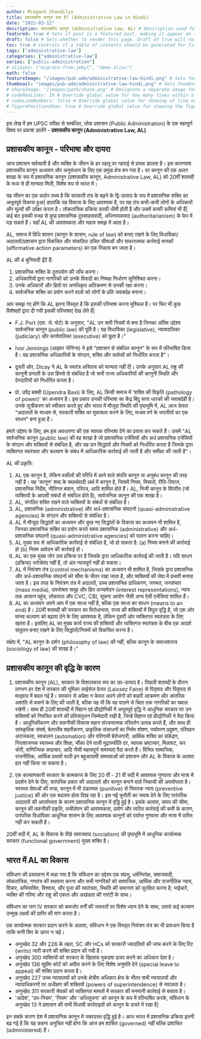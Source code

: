 ```yaml
---
author: Mragank Shandilya
title: प्रशासकीय कानून क्या है? (Administrative Law in Hindi)
date: "2022-03-12"
description: प्रशासकीय कानून (Administrative Law, AL) # Description used for search engine.
featured: true # Sets if post is a featured post, making it appear on the sidebar. A featured post won't be listed on the sidebar if it's the current page
draft: false # Sets whether to render this page. Draft of true will not be rendered.
toc: true # Controls if a table of contents should be generated for first-level links automatically.
tags: ["administrative-law"]
categories: ["administrative-law"]
series: ["public-administration"]
# aliases: ["migrate-from-jekyl", "demo alias"]
math: false
featureImage: "/images/pub-adm/administrative-law-hindi.png" # Sets featured image on blog post.
thumbnail: "images/pub-adm/administrative-law-hindi.png" # Sets thumbnail image appearing inside card on homepage. I will keep it the same as featureImage.
# shareImage: "/images/path/share.png" # Designate a separate image for social media sharing.
# codeMaxLines: 10 # Override global value for how many lines within a code block before auto-collapsing.
# codeLineNumbers: false # Override global value for showing of line numbers within code block.
# figurePositionShow: true # Override global value for showing the figure label.
---
```


इस लेख में हम UPSC परीक्षा से सम्बंधित, लोक प्रशासन (Public Administration) के एक महत्पूर्ण विषय पर प्रकाश डालेंगे - <strong> प्रशासकीय कानून (Administrative Law, AL) </strong> 


## प्रशासकीय कानून - परिभाषा और दायरा

आज प्रशासन सर्वव्यापी है और व्यक्ति के जीवन के हर पहलू पर गहराई से प्रभाव डालता है। इस कारणवश प्रशासकीय कानून अध्ययन और अनुसंधान के लिए एक प्रमुख क्षेत्र बन गया है। पर कानून की एक अलग शाखा के रूप में प्रशासनिक कानून (प्रशासकीय कानून, Administrative Law, AL) को 20वीं शताब्दी के मध्य से ही मान्यता मिली, विशेष रूप से भारत में। 

यह जीवन का एक कठोर तथ्य है कि सरकारी तंत्र के बढ़ने के द्वि-उत्पाद के रूप में प्रशासनिक शक्ति का अभूतपूर्व विकास हुआ| हालांकि यह विकास के लिए आवश्यक है, पर यह तंत्र कभी-कभी लोगों के अधिकारों और मूल्यों की उपेक्षा करता है। लोकतांत्रिक प्रक्रिया काफी धीमी होती है और उसमें काफी कमियां भी हैं| कई बार इसकी वजह से कुछ प्रशासनिक दुस्साहसवादी, अधिनायकवाद (authoritarianism) के फेर में पड़ सकते हैं। यहाँ AL की आवश्यकता और महत्व समझ में आता है। 

AL, समाज में विधि शासन (कानून के शासन, rule of law) को बनाए रखने के लिए विधायिका/अदालतों/प्रशासन द्वारा विकसित और संचालित उचित सीमाओं और सकारात्मक कार्रवाई मानकों (affirmative action parameters) का एक निकाय बन जाता है। 

AL की 4 बुनियादी ईंटें हैं:
1. प्रशासनिक शक्ति के दुरुपयोग की जाँच करना।
2. अधिकारियों द्वारा नागरिकों को उनके विवादों का निष्पक्ष निर्धारण सुनिश्चित करना।
3. उनके अधिकारों और हितों पर अनधिकृत अतिक्रमण से उनकी रक्षा करना।
4. सार्वजनिक शक्ति का प्रयोग करने वालों को लोगों के प्रति जवाबदेह बनाना।

आप समझ गए होंगे कि AL इतना विस्तृत है कि इसकी परिभाषा करना मुश्किल है। पर फिर भी कुछ विशेषज्ञों द्वारा दी गयी इसकी परिभाषाएं देख लेते हैं| 

* F.J. Port (एफ. जे. पोर्ट) के अनुसार, "AL उन सभी नियमों से बना है जिनका अंतिम उद्देश्य सार्वजनिक कानून (public law) की पूर्ति है। यह विधायिका (legislative), न्यायपालिका (judiciary) और कार्यपालिका (executive) को छूता है।"

* Ivor Jennings (आइवर जेनिंग्स) ने इसे "प्रशासन से संबंधित कानून" के रूप में परिभाषित किया है। यह प्रशासनिक अधिकारियों के संगठन, शक्ति और कर्तव्यों को निर्धारित करता है"। 

* दूसरी ओर, Dicay ने AL के स्वतंत्र अस्तित्व को मान्यता नहीं दी। उनके अनुसार AL राष्ट्र की कानूनी प्रणाली के उस हिस्से से संबंधित है जो सभी राज्य अधिकारियों की कानूनी स्थिति और देनदारियों को निर्धारित करता है। 

* प्रो. उपेंद्र बक्सी (Upendra Baxi) के लिए, AL किसी समाज में 'शक्ति की विकृति (pathology of power)' का अध्ययन है। इस प्रकार उनकी परिभाषा का केंद्र बिंदु सत्ता धारकों की जवाबदेही है। उनके सूत्रीकरण को स्वीकार करते हुए और भारत में मौजूदा स्थिति की पृष्ठभूमि में, AL आज केवल "अदालतों के माध्यम से, सरकारी शक्ति का मुकाबला करने के लिए, मध्यम वर्ग के भारतीयों का एक साधन" बना हुआ है।

हमारे उद्देश्य के लिए, हम इस अवधारणा की एक व्यापक परिभाषा देने का प्रयास कर सकते हैं। उसमें "AL सार्वजनिक कानून (public law) की वह शाखा है जो प्रशासनिक एजेंसियों और अर्ध प्रशासनिक एजेंसियों के संगठन और शक्तियों से संबंधित है, और यह उन सिद्धांतों और नियमों को निर्धारित करता है जिसके द्वारा व्यक्तिगत स्वतंत्रता और कल्याण के संबंध में आधिकारिक कार्रवाई की जाती है और समीक्षा की जाती है"।

AL की प्रकृति:
1. AL एक कानून है, लेकिन वकीलों की परिधि में आने वाले संपत्ति कानून या अनुबंध कानून की तरह नहीं है। यह 'कानून' शब्द के यथार्थवादी अर्थ में कानून है, जिसमें नियम, मिसालें, रीति-रिवाज, प्रशासनिक निर्देश, नीतिगत बयान, परिपत्र, आदि शामिल होते हैं। AL, निजी कानून के विपरीत (जो व्यक्तियों के आपसी संबंधों से संबंधित होते है), सार्वजनिक कानून की एक शाखा है।
2. AL, संगठित शक्ति रखने वाले व्यक्तियों के संबंधों से संबंधित है।
3. AL, प्रशासनिक (administrative) और अर्ध-प्रशासनिक संघठनों (quasi-administrative agencies) के संगठन और शक्तियों से संबंधित है।
4. AL में मौजूदा सिद्धांतों का अध्ययन और कुछ नए सिद्धांतों के विकास का अध्ययन भी शामिल है, जिनका प्रशासनिक शक्ति का प्रयोग करते समय प्रशासनिक (administrative) और अर्ध-प्रशासनिक संघठनों (quasi-administrative agencies) को पालन करना चाहिए।
5. AL मुख्य रूप से आधिकारिक कार्रवाई से संबंधित है, जो हो सकता है: (a) नियम बनाने की कार्रवाई हो (b) नियम आवेदन की कार्रवाई हो।
6. AL का एक मुख्य जोर उस प्रक्रिया पर है जिसके द्वारा आधिकारिक कार्रवाई की जाती है। यदि साधन (प्रक्रिया) भरोसेमंद नहीं हैं, तो अंत न्यायपूर्ण नहीं हो सकता।
7. AL में नियंत्रण तंत्र (control mechanisms) का अध्ययन भी शामिल है, जिसके द्वारा प्रशासनिक और अर्ध-प्रशासनिक संघठनों को सीमा के भीतर रखा जाता है, और व्यक्तियों की सेवा में प्रभावी बनाया जाता है। इस तरह के नियंत्रण तंत्र में अदालतें, उच्च प्रशासनिक प्राधिकरण, जनमत, जनसंचार (mass media), उपभोक्ता समूह और हित अभ्यावेदन (interest representations), न्याय तक आसान पहुंच, लोकपाल और CVC, CBI, सूचना आयोग जैसी अन्य ऐसी एजेंसियां शामिल हैं। 
8. AL का अध्ययन अपने आप में एक साध्य नहीं है, बल्कि एक साध्य का साधन (means to an end) है। 20वीं शताब्दी की सरकार का विरोधाभास, राज्य की शक्तियों में विपुल वृद्धि है, जो एक ओर मानव कल्याण को बढ़ावा देने के लिए आवश्यक है, लेकिन दूसरी ओर व्यक्तिगत स्वतंत्रता के लिए खतरा है। इसलिए AL का मुख्य कार्य राज्य की शक्तियों और व्यक्तिगत स्वतंत्रता के बीच एक आदर्श संतुलन बनाए रखने के लिए सिद्धांतों/नियमों को विकसित करना है।

संक्षेप में, "AL कानून के दर्शन (philosophy of law) की नहीं, बल्कि कानून के समाजशास्त्र (sociology of law) की शाखा है।"


## प्रशासकीय कानून की वृद्धि के कारण

1. प्रशासकीय कानून (AL), सरकार के विशालकाय रूप का उप-उत्पाद है। पिछली शताब्दी के दौरान लगभग हर देश में सरकार की भूमिका लाईसेज़ फ़ेयर (Laissez Faire) से पितृवाद और पितृवाद से मातृवाद में बदल गई है। सरकार से अपेक्षा न केवल अपने लोगों को बाहरी आक्रमण और आंतरिक अशांति से बचाने के लिए की जाती है, बल्कि यह भी कि वह पालने से चिता तक नागरिकों का ख्याल रखेगी। साथ ही 20वीं शताब्दी में विज्ञान एवं प्रौद्योगिकी में अभूतपूर्व वृद्धि ने आधुनिक सरकार पर उन शक्तियों को नियंत्रित करने की प्रतिसंतुलन जिम्मेदारी रखी है, जिन्हें विज्ञान एवं प्रौद्योगिकी ने पैदा किया है। आधुनिकीकरण और तकनीकी विकास महान संरचनात्मक परिवर्तन उत्पन्न करते हैं, और साथ ही सांस्कृतिक संघर्ष, बेतरतीब शहरीकरण, प्राकृतिक संसाधनों का निर्मम शोषण, पर्यावरण प्रदूषण, परिवहन अराजकता, स्वचालन (automation) और परिणामी बेरोजगारी, आर्थिक शक्ति का संकेंद्रण, निराशाजनक स्वास्थ्य और शिक्षा, चौंका देने वाली मुद्रास्फीति दर, व्यापक भ्रष्टाचार, मिलावट, कर चोरी, वाणिज्यिक कदाचार, आदि जैसी महत्वपूर्ण समस्याएं पैदा करते हैं। विभिन्न सामाजिक, राजनीतिक, आर्थिक प्रभावों वाली इन बहुआयामी समस्याओं को प्रशासन और AL के विकास के अलावा हल नहीं किया जा सकता है।

2. एक कल्याणकारी सरकार के कामकाज के लिए 20 वीं - 21 वीं सदी में आवश्यक गुणवत्ता और मात्रा में प्रदर्शन देने के लिए, पारंपरिक प्रकार की अदालतों और कानून बनाने वाले निकायों की अपर्याप्तता है। स्वस्थ्य सेवाओं की तरह, कानून में भी दंडात्मक (punitive) से निवारक न्याय (preventive justice) की ओर एक बदलाव होता दिख रहा है। इस नई चुनौती का जवाब देने के लिए पारंपरिक अदालतों की अपर्याप्तता के कारण प्रशासनिक कानून में वृद्धि हुई है। इसके अलावा, समय की सीमा, कानून की तकनीकी प्रकृति, लचीलेपन की आवश्यकता, प्रयोग और त्वरित कार्रवाई की कमी के कारण, पारंपरिक विधायिका आधुनिक शासन के लिए आवश्यक कानूनों को पर्याप्त गुणवत्ता और मात्रा में पारित नहीं कर सकती है।

20वीं सदी में, AL के विकास के पीछे समाजवाद (socialism) की पृष्ठभूमि में आधुनिक कार्यात्मक सरकार (functional government) मुख्य शक्ति है।


## भारत में AL का विकास

संविधान की प्रस्तावना में कहा गया है कि संविधान का उद्देश्य एक संप्रभु, धर्मनिरपेक्ष, समाजवादी, लोकतांत्रिक, गणतंत्र की स्थापना करना और सभी नागरिकों को सामाजिक, आर्थिक और राजनीतिक न्याय, विचार, अभिव्यक्ति, विश्वास, और पूजा की स्वतंत्रता, स्थिति की समानता को सुरक्षित करना है; भाईचारे, व्यक्ति की गरिमा और राष्ट्र की एकता और अखंडता की गारंटी के साथ।

संविधान का भाग IV सरकार को कमजोर वर्गों की जरूरतों पर विशेष ध्यान देने के साथ, उससे कई कल्याण उन्मुख लक्ष्यों की प्राप्ति की मांग करता है।

एक कार्यात्मक सरकार प्रदान करने के अलावा, संविधान ने एक विस्तृत नियंत्रण तंत्र का भी प्रावधान किया है ताकि पानी सिर के ऊपर न चढ़े। 

* अनुच्छेद 32 और 226 के तहत, SC और HCs को सरकारी ज्यादतियों की जांच करने के लिए रिट (writs) जारी करने की शक्ति प्रदान की गयी है। 
* अनुच्छेद 300 व्यक्तियों को सरकार के खिलाफ मुकदमा दायर करने का अधिकार देता है। 
* अनुच्छेद 136 सुप्रीम कोर्ट को अपील करने के लिए विशेष अनुमति देने (special leave to appeal) की शक्ति प्रदान करता है। 
* अनुच्छेद 227 उच्च न्यायालयों को उनके क्षेत्रीय अधिकार क्षेत्र के भीतर सभी न्यायालयों और न्यायाधिकरणों पर अधीक्षण की शक्तियों (powers of superintendence) से नवाज़ता है। 
* अनुच्छेद 311 सरकारी सेवकों को व्यक्तिगत मामलों में सरकार की मनमानी कार्रवाई से बचाता है। 
* 'आदेश', 'उप-नियम', 'नियम' और 'अधिसूचना' को कानून के रूप में परिभाषित करके, संविधान के अनुच्छेद 13 ने प्रशासन की सभी विधायी कार्रवाइयों को कानून के दायरे में रखा है| 

इन सबके कारण देश में प्रशासनिक कानून में जबरदस्त वृद्धि हुई है। आज भारत में प्रशासनिक प्रक्रिया इतनी बढ़ गई है कि यह कहना अनुचित नहीं होगा कि आज हम शासित (governed) नहीं बल्कि प्रशासित (administered) हैं।
